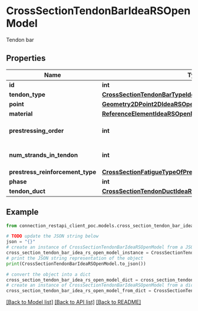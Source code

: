 # CrossSectionTendonBarIdeaRSOpenModel

Tendon bar

## Properties

Name | Type | Description | Notes
------------ | ------------- | ------------- | -------------
**id** | **int** | Tendon Id | [optional] 
**tendon_type** | [**CrossSectionTendonBarTypeIdeaRSOpenModel**](CrossSectionTendonBarTypeIdeaRSOpenModel.md) |  | [optional] 
**point** | [**Geometry2DPoint2DIdeaRSOpenModel**](Geometry2DPoint2DIdeaRSOpenModel.md) |  | [optional] 
**material** | [**ReferenceElementIdeaRSOpenModel**](ReferenceElementIdeaRSOpenModel.md) |  | [optional] 
**prestressing_order** | **int** | order of tendon prestessing | [optional] 
**num_strands_in_tendon** | **int** | number of ropes in tendon | [optional] 
**prestress_reinforcement_type** | [**CrossSectionFatigueTypeOfPrestressingSteelIdeaRSOpenModel**](CrossSectionFatigueTypeOfPrestressingSteelIdeaRSOpenModel.md) |  | [optional] 
**phase** | **int** | Phase | [optional] 
**tendon_duct** | [**CrossSectionTendonDuctIdeaRSOpenModel**](CrossSectionTendonDuctIdeaRSOpenModel.md) |  | [optional] 

## Example

```python
from connection_restapi_client_poc.models.cross_section_tendon_bar_idea_rs_open_model import CrossSectionTendonBarIdeaRSOpenModel

# TODO update the JSON string below
json = "{}"
# create an instance of CrossSectionTendonBarIdeaRSOpenModel from a JSON string
cross_section_tendon_bar_idea_rs_open_model_instance = CrossSectionTendonBarIdeaRSOpenModel.from_json(json)
# print the JSON string representation of the object
print(CrossSectionTendonBarIdeaRSOpenModel.to_json())

# convert the object into a dict
cross_section_tendon_bar_idea_rs_open_model_dict = cross_section_tendon_bar_idea_rs_open_model_instance.to_dict()
# create an instance of CrossSectionTendonBarIdeaRSOpenModel from a dict
cross_section_tendon_bar_idea_rs_open_model_from_dict = CrossSectionTendonBarIdeaRSOpenModel.from_dict(cross_section_tendon_bar_idea_rs_open_model_dict)
```
[[Back to Model list]](../README.md#documentation-for-models) [[Back to API list]](../README.md#documentation-for-api-endpoints) [[Back to README]](../README.md)


